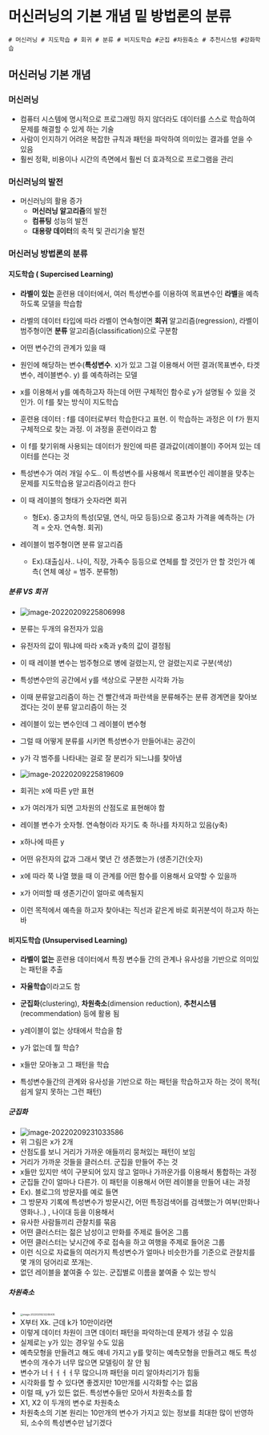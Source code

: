 # 머신러닝의 기본 개념 밑 방법론의 분류

```
# 머신러닝 # 지도학습 # 회귀 # 분류 # 비지도학습 #군집 #차원축소 # 추천시스템 #강화학습
```

## 머신러닝 기본 개념

### 머신러닝
- 컴퓨터 시스템에 명시적으로 프로그래밍 하지 않더라도 데이터를 스스로 학습하여 문제를 해결할 수 있게 하는 기술
- 사람이 인지하기 어려운 복잡한 규칙과 패턴을 파악하여 의미있는 결과를 얻을 수 있음
- 훨씬 정확, 비용이나 시간의 측면에서 훨씬 더 효과적으로 프로그램을 관리


### 머신러닝의 발전

- 머신러닝의 활용 증가
  - **머신러닝 알고리즘**의 발전
  - **컴퓨팅** 성능의 발전
  - **대용량 데이터**의 축적 및 관리기술 발전


### 머신러닝 방법론의 분류

#### 지도학습 ( Supercised Learning)

- **라벨이 있는** 훈련용 데이터에서, 여러 특성변수를 이용하여 목표변수인 **라벨**을 예측하도록 모델을 학습함

- 라벨의 데이터 타입에 따라 라벨이 연속형이면 **회귀** 알고리즘(regression), 라벨이 범주형이면 **분류** 알고리즘(classification)으로 구분함

- 어떤 변수간의 관계가 있을 때

- 원인에 해당하는 변수(**특성변수**. x)가 있고 그걸 이용해서 어떤 결과(목표변수, 타겟변수, 레이블변수. y) 를 예측하려는 모델

- x를 이용해서 y를 예측하고자 하는데 어떤 구체적인 함수로 y가 설명될 수 있을 것인가. 이 f를 찾는 방식이 지도학습

- 훈련용 데이터 : f를 데이터로부터 학습한다고 표현. 이 학습하는 과정은 이 f가 뭔지 구체적으로 찾는 과정. 이 과정을 훈련이라고 함

- 이 f를 찾기위해 사용되는 데이터가 원인에 따른 결과값이(레이블이) 주어져 있는 데이터를 쓴다는 것

- 특성변수가 여러 개일 수도.. 이 특성변수를 사용해서 목표변수인 레이블을 맞추는 문제를 지도학습용 알고리즘이라고 한다

- 이 때 레이블의 형태가 숫자라면 회귀

  - 형Ex). 중고차의 특성(모델, 연식, 마모 등등)으로 중고차 가격을 예측하는 (가격 = 숫자. 연속형. 회귀)

- 레이블이 범주형이면 분류 알고리즘

  - Ex).대출심사.. 나이, 직장, 가족수 등등으로 연체를 할 것인가 안 할 것인가 예측( 연체 예상 = 범주. 분류형)
  


##### 분류 VS 회귀

- ![image-20220209225806998](C:\Users\chgeo\AppData\Roaming\Typora\typora-user-images\image-20220209225806998.png)
- 분류는  두개의 유전자가 있음
- 유전자의 값이 뭐냐에 따라 x축과 y축의 값이 결정됨
- 이 때 레이블 변수는 범주형으로 병에 걸렸는지, 안 걸렸는지로 구분(색상)
- 특성변수만의 공간에서 y를 색상으로 구분한 시각화 가능

- 이때 분류알고리즘이 하는 건 빨간색과 파란색을 분류해주는 분류 경계면을 찾아보겠다는 것이 분류 알고리즘이 하는 것

- 레이블이 있는 변수인데 그 레이블이 변수형
- 그럴 때 어떻게 분류를 시키면 특성변수가 만들어내는 공간이
- y가 각 범주를 나타내는 걸로 잘 분리가 되느냐를 찾아냄


- ![image-20220209225819609](C:\Users\chgeo\AppData\Roaming\Typora\typora-user-images\image-20220209225819609.png)
- 회귀는 x에 따른 y만 표현
- x가 여러개가 되면 고차원의 산점도로 표현해야 함
- 레이블 변수가 숫자형. 연속형이라 자기도 축 하나를 차지하고 있음(y축)
- x하나에 따른 y
- 어떤 유전자의 값과 그래서 몇년 간 생존했는가 (생존기간(숫자)
- x에 따라 쭉 나열 했을 때 이 관계를 어떤 함수를 이용해서 요약할 수 있을까
- x가 어떠할 때 생존기간이 얼마로 예측될지
- 이런 목적에서 예측을 하고자 찾아내는 직선과 같은게 바로 회귀분석이 하고자 하는 바



#### 비지도학습 (Unsupervised Learning)

- **라벨이 없는** 훈련용 데이터에서 특징 변수들 간의 관계나 유사성을 기반으로 의미있는 패턴을 추출
- **자율학습**이라고도 함
- **군집화**(clustering), **차원축소**(dimension reduction), **추천시스템**(recommendation) 등에 활용 됨

- y레이블이 없는 상태에서 학습을 함
- y가 없는데 뭘 학습?
- x들만 모아놓고 그 패턴을 학습
- 특성변수들간의 관계와 유사성을 기반으로 하는 패턴을 학습하고자 하는 것이 목적( 쉽게 알지 못하는 그런 패턴)




##### 군집화

- ![image-20220209231033586](C:\Users\chgeo\AppData\Roaming\Typora\typora-user-images\image-20220209231033586.png)
- 위 그림은 x가 2개
- 산점도를 보니 거리가 가까운 애들끼리 뭉쳐있는 패턴이 보임
- 거리가 가까운 것들을 클러스터. 군집을 만들어 주는 것
- x들만 있지만 색이 구분되어 있지 않고 얼마나 가까운가를 이용해서 통합하는 과정
- 군집들 간이 얼마나 다른가. 이 패턴을 이용해서 어떤 레이블을 만들어 내는 과정
- Ex). 블로그의 방문자를 예로 들면
- 그 방문자 기록에 특성변수가 방문시간, 어떤 특정검색어를 검색했는가 여부(만화나 영화나..) , 나이대 등을 이용해서
- 유사한 사람들끼리 관찰치를 묶음
- 어떤 클러스터는 젊은 남성이고 만화를 주제로 들어온 그룹
- 어떤 클러스터는 낮시간에 주로 접속을 하고 여행을 주제로 들어온 그룹
- 이런 식으로 자료들의 여러가지 특성변수가 얼마나 비슷한가를 기준으로 관찰치를 몇 개의 덩어리로 쪼개는. 
- 없던 레이블을 붙여줄 수 있는. 군집별로 이름을 붙여줄 수 있는 방식


##### 차원축소

- <img src="C:\Users\chgeo\AppData\Roaming\Typora\typora-user-images\image-20220209232206435.png" alt="image-20220209232206435" style="zoom: 33%;" />
- X부터 Xk. 근데 k가 10만이라면
- 이렇게 데이터 차원이 크면 데이터 패턴을 파악하는데 문제가 생길 수 있음
- 실제로는 y가 있는 경우일 수도 있음
- 예측모형을 만들려고 해도 얘네 가지고 y를 맞히는 예측모형을 만들려고 해도 특성변수의 개수가 너무 많으면 모델링이 잘 안 됨
- 변수가 너ㅓㅓㅓㅓ무 많으니까 패턴을 미리 알아차리기가 힘듦
- 시각화를 할 수 있다면 좋겠지만 10만개를 시각화할 수는 없음
- 이럴 때, y가 있든 없든. 특성변수들만 모아서 차원축소를 함
- X1, X2 이 두개의 변수로 차원축소
- 차원축소의 기본 원리는 10만개의 변수가 가지고 있는 정보를 최대한 많이 반영하되, 소수의 특성변수만 남기겠다
